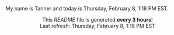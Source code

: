 My name is Tanner and today is Thursday, February 8, 1:18 PM EST.

<p align="center">This <i>README</i> file is generated <b>every 3 hours</b>!</br>Last refresh: Thursday, February 8, 1:18 PM EST<br /></p>
